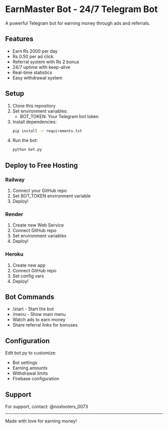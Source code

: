 # EarnMaster Bot - 24/7 Telegram Bot

A powerful Telegram bot for earning money through ads and referrals.

## Features

- Earn Rs 2000 per day
- Rs 0.50 per ad click
- Referral system with Rs 2 bonus
- 24/7 uptime with keep-alive
- Real-time statistics
- Easy withdrawal system

## Setup

1. Clone this repository
2. Set environment variables:
   - BOT_TOKEN: Your Telegram bot token
3. Install dependencies:
   ```bash
   pip install -r requirements.txt
   ```
4. Run the bot:
   ```bash
   python bot.py
   ```

## Deploy to Free Hosting

### Railway
1. Connect your GitHub repo
2. Set BOT_TOKEN environment variable
3. Deploy!

### Render
1. Create new Web Service
2. Connect GitHub repo
3. Set environment variables
4. Deploy!

### Heroku
1. Create new app
2. Connect GitHub repo
3. Set config vars
4. Deploy!

## Bot Commands

- /start - Start the bot
- /menu - Show main menu
- Watch ads to earn money
- Share referral links for bonuses

## Configuration

Edit bot.py to customize:
- Bot settings
- Earning amounts
- Withdrawal limits
- Firebase configuration

## Support

For support, contact: @noxlooters_0073

---
Made with love for earning money!
